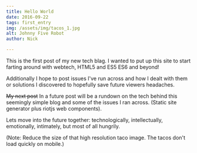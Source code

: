 ```yaml
---
title: Hello World
date: 2016-09-22
tags: first_entry
img: /assets/img/tacos_1.jpg
alt: Johnny Five Robot
author: Nick

---
```


This is the first post of my new tech blag.   I wanted to put up this site to start farting around with webtech, HTML5 and ES5 ES6 and beyond!

Additionally I hope  to  post issues I've run across and  how I dealt with them or solutions I discovered to hopefully save future viewers headaches.

<p> <s>My next post</s> In a future post will be a rundown on the tech behind this seemingly simple blog and some of the issues I ran across.  (Static site generator plus riotjs web components).</p>


Lets move into the future together: technologically, intellectually, emotionally, intimately, but most of all hungrily.

(Note: Reduce the size of that high resolution taco image. The tacos don't load quickly on mobile.)